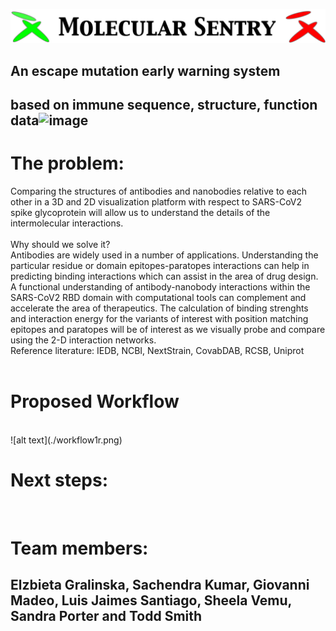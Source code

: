 ![alt text](./molecular-sentry.png)

## An escape mutation early warning system 
## based on immune sequence, structure, function data![image](https://user-images.githubusercontent.com/6664990/127242681-10e2006c-bc24-45f2-a1a3-6830a97c13b3.png)

# The problem:
Comparing the structures of antibodies and nanobodies relative to each other in a 3D and 2D visualization platform with respect to SARS-CoV2 spike glycoprotein will allow us to understand the details of the intermolecular interactions. <br />
<br />
Why should we solve it?<br />
Antibodies are widely used in a number of applications. Understanding the particular residue or domain epitopes-paratopes interactions can help in predicting binding interactions which can assist in the area of drug design. A functional understanding of antibody-nanobody interactions within the  SARS-CoV2 RBD domain with computational tools can complement and accelerate the area of therapeutics. The calculation of binding strenghts and interaction energy for the variants of interest with position matching epitopes and paratopes will be of interest as we visually probe and compare using the 2-D interaction networks. <br />
Reference literature:  IEDB, NCBI, NextStrain, CovabDAB, RCSB, Uniprot<br />
<br />
# Proposed Workflow 
<br />
![alt text](./workflow1r.png)

# Next steps: <br />

<br />

# Team members:<br />
## Elzbieta Gralinska, Sachendra Kumar, Giovanni Madeo, Luis Jaimes Santiago, Sheela Vemu, Sandra Porter and Todd Smith<br />
